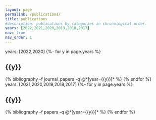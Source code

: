 ```yaml
---
layout: page
permalink: /publications/
title: publications
#description: publications by categories in chronological order.
years: [2022,2021,2020,2019,2018,2017]
nav: true
nav_order: 1
---
```

<!-- _pages/publications.md -->
<div class="Jounral publications">
years: [2022,2020]
{%- for y in page.years %}
  <h2 class="year">{{y}}</h2>
  {% bibliography -f journal_papers -q @*[year={{y}}]* %}
{% endfor %}

</div>

<div class="Conference proceedings">
years: [2021,2020,2019,2018,2017]
{%- for y in page.years %}
  <h2 class="year">{{y}}</h2>
  {% bibliography -f papers -q @*[year={{y}}]* %}
{% endfor %}

</div>

